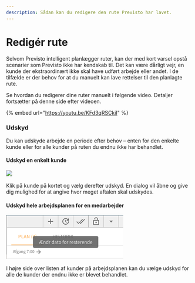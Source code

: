 ```yaml
---
description: Sådan kan du redigere den rute Previsto har lavet.
---
```


# Redigér rute

Selvom Previsto intelligent planlægger ruter, kan der med kort varsel opstå scenarier som Previsto ikke har kendskab til. Det kan være dårligt vejr, en kunde der ekstraordinært ikke skal have udført arbejde eller andet. I de tilfælde er der behov for at du manuelt kan lave rettelser til den planlagte rute.

Se hvordan du redigerer dine ruter manuelt i følgende video. Detaljer fortsætter på denne side efter videoen.

{% embed url="https://youtu.be/KFd3qRSCkiI" %}

### Udskyd

Du kan udskyde arbejde en periode efter behov – enten for den enkelte kunde eller for alle kunder på ruten du endnu ikke har behandlet.

#### Udskyd en enkelt kunde

![](https://previsto.com/images/support/planning/plan_defer.png)

Klik på kunde på kortet og vælg derefter udskyd. En dialog vil åbne og give dig mulighed for at angive hvor meget aftalen skal udskydes.

#### Udskyd hele arbejdsplanen for en medarbejder

![](../../.gitbook/assets/skaermbillede-2018-10-28-kl.-14.22.20.png)

I højre side over listen af kunder på arbejdsplanen kan du vælge udskyd for alle de kunder der endnu ikke er blevet behandlet.

